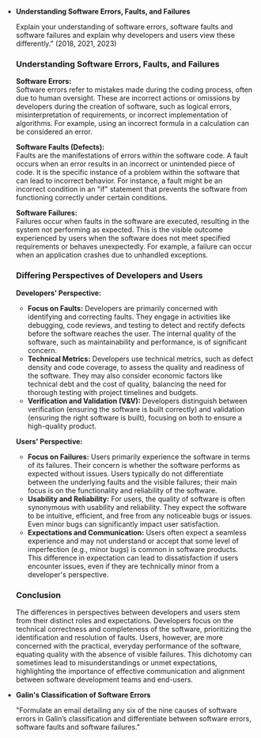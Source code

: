 - **Understanding Software Errors, Faults, and Failures**

	Explain your understanding of software errors, software faults and software failures and explain why developers and users view these differently." (2018, 2021, 2023)
	
	### Understanding Software Errors, Faults, and Failures
	
	**Software Errors:**  
	Software errors refer to mistakes made during the coding process, often due to human oversight. These are incorrect actions or omissions by developers during the creation of software, such as logical errors, misinterpretation of requirements, or incorrect implementation of algorithms. For example, using an incorrect formula in a calculation can be considered an error.
	
	**Software Faults (Defects):**  
	Faults are the manifestations of errors within the software code. A fault occurs when an error results in an incorrect or unintended piece of code. It is the specific instance of a problem within the software that can lead to incorrect behavior. For instance, a fault might be an incorrect condition in an "if" statement that prevents the software from functioning correctly under certain conditions.
	
	**Software Failures:**  
	Failures occur when faults in the software are executed, resulting in the system not performing as expected. This is the visible outcome experienced by users when the software does not meet specified requirements or behaves unexpectedly. For example, a failure can occur when an application crashes due to unhandled exceptions.
	
	### Differing Perspectives of Developers and Users
	
	**Developers' Perspective:**
	
	- **Focus on Faults:** Developers are primarily concerned with identifying and correcting faults. They engage in activities like debugging, code reviews, and testing to detect and rectify defects before the software reaches the user. The internal quality of the software, such as maintainability and performance, is of significant concern.
	- **Technical Metrics:** Developers use technical metrics, such as defect density and code coverage, to assess the quality and readiness of the software. They may also consider economic factors like technical debt and the cost of quality, balancing the need for thorough testing with project timelines and budgets.
	- **Verification and Validation (V&V):** Developers distinguish between verification (ensuring the software is built correctly) and validation (ensuring the right software is built), focusing on both to ensure a high-quality product.
	
	**Users' Perspective:**
	
	- **Focus on Failures:** Users primarily experience the software in terms of its failures. Their concern is whether the software performs as expected without issues. Users typically do not differentiate between the underlying faults and the visible failures; their main focus is on the functionality and reliability of the software.
	- **Usability and Reliability:** For users, the quality of software is often synonymous with usability and reliability. They expect the software to be intuitive, efficient, and free from any noticeable bugs or issues. Even minor bugs can significantly impact user satisfaction.
	- **Expectations and Communication:** Users often expect a seamless experience and may not understand or accept that some level of imperfection (e.g., minor bugs) is common in software products. This difference in expectation can lead to dissatisfaction if users encounter issues, even if they are technically minor from a developer's perspective.
	
	### Conclusion
	
	The differences in perspectives between developers and users stem from their distinct roles and expectations. Developers focus on the technical correctness and completeness of the software, prioritizing the identification and resolution of faults. Users, however, are more concerned with the practical, everyday performance of the software, equating quality with the absence of visible failures. This dichotomy can sometimes lead to misunderstandings or unmet expectations, highlighting the importance of effective communication and alignment between software development teams and end-users.
- **Galin's Classification of Software Errors**

	"Formulate an email detailing any six of the nine causes of software errors in Galin’s classification and differentiate between software errors, software faults and software failures."

